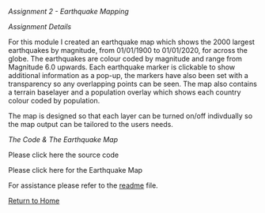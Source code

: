 *Assignment 2 - Earthquake Mapping*

*Assignment Details*

For this module I created an earthquake map which shows the 2000 largest earthquakes by magnitude, from 01/01/1900 to 01/01/2020, for across the globe. 
The earthquakes are colour coded by magnitude and range from Magnitude 6.0 upwards.
Each earthquake marker is clickable to show additional information as a pop-up, the markers have also been set with a transparency so any overlapping points can be seen. 
The map also contains a terrain baselayer and a population overlay which shows each country colour coded by population.

The map is designed so that each layer can be turned on/off indivdually so the map output can be tailored to the users needs. 

*The Code & The Earthquake Map*

Please click here the source code

Please click here for the Earthquake Map

For assistance please refer to the [readme](https://daisymay55.github.io/as2readme.html) file.

[Return to Home](https://daisymay55.github.io/home.html)
